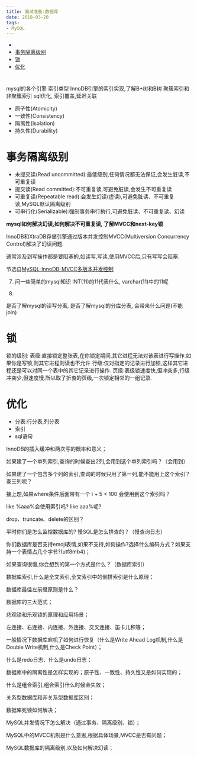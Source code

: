 ```yaml
---
title: 面试准备:数据库
date: 2018-03-20
tags:
- MySQL
---
```


<!-- TOC -->

- [](#)
- [事务隔离级别](#事务隔离级别)
- [锁](#锁)
- [优化](#优化)

<!-- /TOC -->

# 

mysql的各个引擎
索引类型
InnoDB引擎的索引实现,了解B+树和B树
聚簇索引和非聚簇索引
sql优化, 索引覆盖,延迟关联

* 原子性(Atomicity)
* 一致性(Consistency)
* 隔离性(Isolation)
* 持久性(Durability)

# 事务隔离级别

* 未提交读(Read uncommitted):最低级别,任何情况都无法保证,会发生脏读,不可重复读
* 提交读(Read committed):不可重复读,可避免脏读,会发生不可重复读
* 可重复读(Repeatable read):会发生幻读(虚读),可避免脏读、不可重复读,MySQL默认隔离级别
* 可串行化(Serializable):强制事务串行执行,可避免脏读、不可重复读、幻读

**mysql如何解决幻读,如何解决不可重复读, 了解MVCC和next-key锁**

InnoDB和XtraDB存储引擎通过版本并发控制MVCC(Multiversion Concurrency Control)解决了幻读问题.

通常涉及到写操作都是要阻塞的,如读写,写读,使用MVCC后,只有写写会阻塞.

节选自[MySQL-InnoDB-MVCC多版本并发控制](https://segmentfault.com/a/1190000012650596)


7. 问一些简单的mysql知识 INT(11)的11代表什么, varchar(11)中的11呢

9.
是否了解mysql的读写分离, 是否了解mysql的分库分表, 会带来什么问题(不能join)

# 锁

锁的级别:
表级:直接锁定整张表,在你锁定期间,其它进程无法对该表进行写操作.如果你是写锁,则其它进程则读也不允许
行级:仅对指定的记录进行加锁,这样其它进程还是可以对同一个表中的其它记录进行操作.
页级:表级锁速度快,但冲突多,行级冲突少,但速度慢.所以取了折衷的页级,一次锁定相邻的一组记录.

# 优化

* 分表:行分表,列分表
* 索引
* sql语句



InnoDB的插入缓冲和两次写的概率和意义；

如果建了⼀个单列索引,查询的时候查出2列,会⽤到这个单列索引吗？（会用到）

如果建了⼀个包含多个列的索引,查询的时候只⽤了第⼀列,能不能⽤上这个索引？查三列呢？

接上题,如果where条件后⾯带有⼀个 i + 5 < 100 会使⽤到这个索引吗？

like %aaa%会使⽤索引吗? like aaa%呢?

drop、truncate、delete的区别？

平时你们是怎么监控数据库的? 慢SQL是怎么排查的？（慢查询日志）

你们数据库是否⽀持emoji表情,如果不⽀持,如何操作?选择什么编码方式？如果支持一个表情占几个字节?(utf8mb4)；

如果查询很慢,你会想到的第⼀个⽅式是什么？（数据库索引）

数据库索引,什么是全文索引,全文索引中的倒排索引是什么原理；

数据库最佳左前缀原则是什么？

数据库的三大范式；

悲观锁和乐观锁的原理和应用场景；

左连接、右连接、内连接、外连接、交叉连接、笛卡儿积等；

一般情况下数据库宕机了如何进行恢复（什么是Write Ahead Log机制,什么是Double Write机制,什么是Check Point）；

什么是redo日志、什么是undo日志；

数据库中的隔离性是怎样实现的；原子性、一致性、持久性又是如何实现的；

什么是组合索引,组合索引什么时候会失效；

关系型数据库和非关系型数据库区别；

数据库死锁如何解决；

MySQL并发情况下怎么解决（通过事务、隔离级别、锁）；

MySQL中的MVCC机制是什么意思,根据具体场景,MVCC是否有问题；

MySQL数据库的隔离级别,以及如何解决幻读；